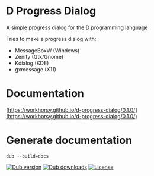 # D Progress Dialog
A simple progress dialog for the D programming language

Tries to make a progress dialog with:
* MessageBoxW (Windows)
* Zenity (Gtk/Gnome)
* Kdialog (KDE)
* gxmessage (X11)

# Documentation

[https://workhorsy.github.io/d-progress-dialog/0.1.0/](https://workhorsy.github.io/d-progress-dialog/0.1.0/)

# Generate documentation

```
dub --build=docs
```


[![Dub version](https://img.shields.io/dub/v/d-progress-dialog.svg)](https://code.dlang.org/packages/d-progress-dialog)
[![Dub downloads](https://img.shields.io/dub/dt/d-progress-dialog.svg)](https://code.dlang.org/packages/d-progress-dialog)
[![License](https://img.shields.io/badge/license-BSL_1.0-blue.svg)](https://raw.githubusercontent.com/workhorsy/d-progress-dialog/master/LICENSE)
